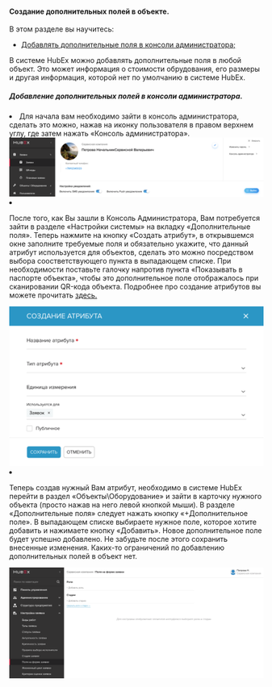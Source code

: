 #### Создание дополнительных полей в объекте.
В этом разделе вы научитесь:
<html>
<meta charset="utf-8">
<title>Быстрый переход внутри документа</title>
<ul>
     <li><a href="#createaddfield">Добавлять дополнительные поля в консоли администратора;</a></li>
  
</ul>
</html>

В системе HubEx можно добавлять дополнительные поля в любой объект. Это может информация о стоимости обрудования, его размеры и другая информация, которой нет по умолчанию в системе HubEx.

<html>
<body>
<h5 id="createaddfield">Добавление дополнительных полей в консоли администратора.</h5>

<li> Для начала вам необходимо зайти в консоль администратора, сделать это можно, нажав на иконку пользователя в правом верхнем углу, где затем нажать «Консоль администратора». </li>

<img src="/attachments/images/FAQ/USER/AdditionalFields/addfields1.png"/>

<li><p> После того, как Вы зашли в Консоль Администратора, Вам потребуется зайти в разделе «Настройки системы» на вкладку «Дополнительные поля». Теперь нажмите на кнопку «Создать атрибут», в открывшемся окне заполните требуемые поля и обязательно укажите, что данный атрибут используется для объектов, сделать это можно посредством выбора соостветствующего пункта в выпадающем списке. При необходимости поставьте галочку напротив пункта «Показывать в паспорте объекта», чтобы это дополнительное поле отображалось при сканировании QR-кода объекта. Подробнее про создание атрибутов вы можете прочитать <a href="https://wiki.hubex.ru/docs/FAQ/RU/admin/TicketAttribute.html"> здесь. </a></p></li>

<img src="/attachments/images/FAQ/USER/AdditionalFields/addfields2.PNG"/>

<li><p> Теперь создав нужный Вам атрибут, необходимо в системе HubEx перейти в раздел «Объекты\Оборудование» и зайти в карточку нужного объекта (просто нажав на него левой кнопкой мыши). В разделе «Дополнительные поля» следует нажать кнопку «+Дополнительное поле». В выпадающем списке выбираете нужное поле, которое хотите добавить и нажимаете кнопку «Добавить». Новое дополнительное поле будет успешно добавлено. Не забудьте после этого сохранить внесенные изменения. Каких-то ограничений по добавлению дополнительных полей в объект нет.</a></p></li>

<img src="/attachments/images/FAQ/USER/AdditionalFields/addfields3.PNG"/>

</body>
</html>




